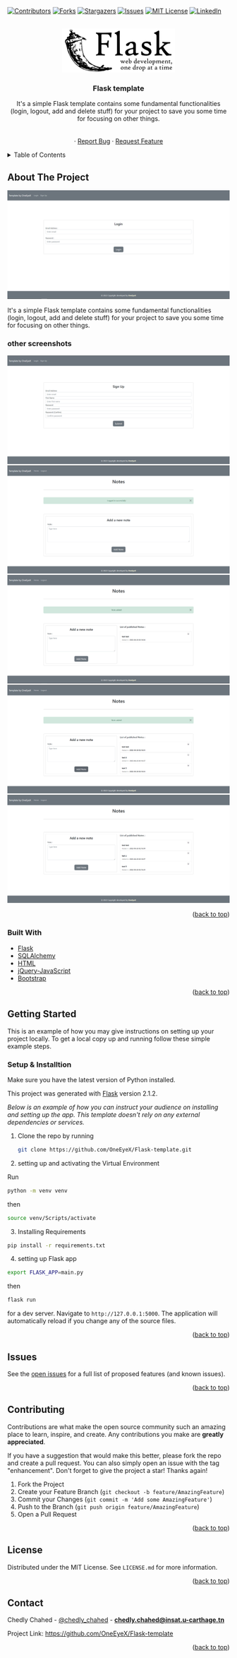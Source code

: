 <div id="top"></div>

[![Contributors][contributors-shield]][contributors-url]
[![Forks][forks-shield]][forks-url]
[![Stargazers][stars-shield]][stars-url]
[![Issues][issues-shield]][issues-url]
[![MIT License][license-shield]][license-url]
[![LinkedIn][linkedin-shield]][linkedin-url]



<!-- PROJECT LOGO -->
<br />
<div align="center">
  <a href="https://github.com/OneEyeX/Flask-template
/">
    <img src="screenshots/flask.png" alt="Logo"   height="100">
  </a>

  <h3 align="center">Flask template</h3>

  <p align="center">
It's a simple Flask template contains some fundamental functionalities (login, logout, add and delete stuff) for your project to save you some time for focusing on other things.
    <br />
    <!-- <a href="#"><strong>Explore the docs »</strong></a> -->
    <br />
    <br />
    <!-- <a href="https://oneeyex.github.io/Flask-template
/">View Demo</a> -->
    ·
    <a href="https://github.com/OneEyeX/Flask-template/issues">Report Bug</a>
    ·
    <a href="https://github.com/OneEyeX/Flask-template/issues">Request Feature</a>
  </p>
</div>



<!-- TABLE OF CONTENTS -->
<details>
  <summary>Table of Contents</summary>
  <ol>
    <li>
      <a href="#about-the-project">About The Project</a>
      <ul>
        <li><a href="#built-with">Built With</a></li>
      </ul>
    </li>
    <li>
      <a href="#getting-started">Getting Started</a>
      <ul>
        <li><a href="#installation">Installation</a></li>
      </ul>
    </li>
    <li><a href="#contributing">Contributing</a></li>
    <li><a href="#license">License</a></li>
    <li><a href="#contact">Contact</a></li>
    
  </ol>
</details>



<!-- ABOUT THE PROJECT -->
## About The Project

[![Flask-template Screen Shot][product-screenshot]](screenshots/flask.png)

It's a simple Flask template contains some fundamental functionalities (login, logout, add and delete stuff) for your project to save you some time for focusing on other things.

### other screenshots

<img src="screenshots/b.png">

<br>

<img src="screenshots/c.png">

<br>

<img src="screenshots/d.png">

<br>

<img src="screenshots/e.png">

<br>

<img src="screenshots/f.png">

<br>

<p align="right">(<a href="#top">back to top</a>)</p>



### Built With
 
* [Flask](https://www.djangoproject.com/)
* [SQLAlchemy](https://www.sqlalchemy.org/)
* [HTML](https://www.w3schools.com/html/)
* [jQuery-JavaScript](https://www.javascript.com/)
* [Bootstrap](https://getbootstrap.com/)
 

<p align="right">(<a href="#top">back to top</a>)</p>



<!-- GETTING STARTED -->
## Getting Started

This is an example of how you may give instructions on setting up your project locally.
To get a local copy up and running follow these simple example steps.

 
### Setup & Installtion

Make sure you have the latest version of Python installed.

This project was generated with [Flask](https://palletsprojects.com/p/flask/) version 2.1.2.

_Below is an example of how you can instruct your audience on installing and setting up the app. This template doesn't rely on any external dependencies or services._
 
1. Clone the repo by running

   ```sh
   git clone https://github.com/OneEyeX/Flask-template.git
   ```
2. setting up and activating the Virtual Environment

Run  
  ```sh
  python -m venv venv
  ```

then  
  ```sh
  source venv/Scripts/activate
  ```
3. Installing Requirements
 
  ```sh
  pip install -r requirements.txt 
  ```

4. setting up Flask app 

  ```sh
  export FLASK_APP=main.py
  ```
 
then  
  ```sh
  flask run
  ```

for a dev server. Navigate to `http://127.0.0.1:5000`. The application will automatically reload if you change any of the source files.



<p align="right">(<a href="#top">back to top</a>)</p>



<!-- USAGE EXAMPLES -->
## Issues

See the [open issues](https://github.com/OneEyeX/Flask-template/issues) for a full list of proposed features (and known issues).

<p align="right">(<a href="#top">back to top</a>)</p>



<!-- CONTRIBUTING -->
## Contributing

Contributions are what make the open source community such an amazing place to learn, inspire, and create. Any contributions you make are **greatly appreciated**.

If you have a suggestion that would make this better, please fork the repo and create a pull request. You can also simply open an issue with the tag "enhancement".
Don't forget to give the project a star! Thanks again!

1. Fork the Project
2. Create your Feature Branch (`git checkout -b feature/AmazingFeature`)
3. Commit your Changes (`git commit -m 'Add some AmazingFeature'`)
4. Push to the Branch (`git push origin feature/AmazingFeature`)
5. Open a Pull Request

<p align="right">(<a href="#top">back to top</a>)</p>



<!-- LICENSE -->
## License

Distributed under the MIT License. See `LICENSE.md` for more information.

<p align="right">(<a href="#top">back to top</a>)</p>



<!-- CONTACT -->
## Contact

Chedly Chahed - [@chedly_chahed](https://twitter.com/chedly_chahed) - **chedly.chahed@insat.u-carthage.tn**

Project Link: [https://github.com/OneEyeX/Flask-template
](https://github.com/OneEyeX/Flask-template
)

<p align="right">(<a href="#top">back to top</a>)</p>

 

<!-- MARKDOWN LINKS & IMAGES -->
<!--  #reference-style-links -->
[contributors-shield]: https://img.shields.io/github/contributors/OneEyeX/Flask-template.svg?style=for-the-badge
[contributors-url]: https://github.com/OneEyeX/Flask-template/graphs/
[forks-shield]: https://img.shields.io/github/forks/OneEyeX/Flask-template.svg?style=for-the-badge
[forks-url]: https://github.com/OneEyeX/Flask-template/network/members
[stars-shield]: https://img.shields.io/github/stars/OneEyeX/Flask-template.svg?style=for-the-badge
[stars-url]: https://github.com/OneEyeX/Flask-template/stargazers
[issues-shield]: https://img.shields.io/github/issues/othneildrew/Best-README-Template.svg?style=for-the-badge
[issues-url]: https://github.com/OneEyeX/Flask-template/issues
[license-shield]: https://img.shields.io/github/license/OneEyeX/Flask-template.svg?style=for-the-badge
[license-url]: https://github.com/OneEyeX/Flask-template/LICENSE.md
[linkedin-shield]: https://img.shields.io/badge/-LinkedIn-black.svg?style=for-the-badge&logo=linkedin&colorB=555
[linkedin-url]: https://www.linkedin.com/in/chedly-chahed/
[product-screenshot]: screenshots/a.png

